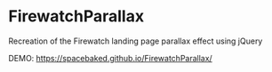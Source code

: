 # FirewatchParallax
Recreation of the Firewatch landing page parallax effect using jQuery

DEMO: https://spacebaked.github.io/FirewatchParallax/

